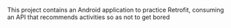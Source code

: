 This project contains an Android application to practice Retrofit, consuming an API that recommends activities so as not to get bored
